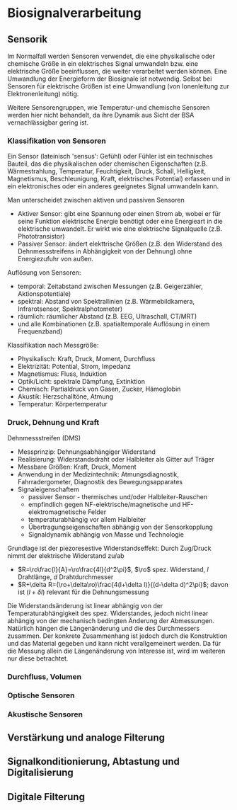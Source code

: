 # Biosignalverarbeitung
## Sensorik
Im Normalfall werden Sensoren verwendet, die eine physikalische oder chemische Größe in ein elektrisches Signal umwandeln bzw. eine elektrische Größe beeinflussen, die weiter verarbeitet werden können. Eine Umwandlung der Energieform der Biosignale ist notwendig. Selbst bei Sensoren für elektrische Größen ist eine Umwandlung (von Ionenleitung zur Elektronenleitung) nötig.

Weitere Sensorengruppen, wie Temperatur-und chemische Sensoren werden hier nicht behandelt, da ihre Dynamik aus Sicht der BSA vernachlässigbar gering ist.

### Klassifikation von Sensoren
Ein Sensor (lateinisch 'sensus': Gefühl) oder Fühler ist ein technisches Bauteil, das die physikalischen oder chemischen Eigenschaften (z.B. Wärmestrahlung, Temperatur, Feuchtigkeit, Druck, Schall, Helligkeit, Magnetismus, Beschleunigung, Kraft, elektrisches Potential) erfassen und in ein elektronisches oder ein anderes geeignetes Signal umwandeln kann.

Man unterscheidet zwischen aktiven und passiven Sensoren
- Aktiver Sensor: gibt eine Spannung oder einen Strom ab, wobei er für seine Funktion elektrische Energie benötigt oder eine Energieart in die elektrische umwandelt. Er wirkt wie eine elektrische Signalquelle (z.B. Phototransistor)
- Passiver Sensor: ändert elekttrische Größen (z.B. den Widerstand des Dehnmessstreifens in Abhängigkeit von der Dehnung) ohne Energiezufuhr von außen.

Auflösung von Sensoren:
- temporal: Zeitabstand zwischen Messungen (z.B. Geigerzähler, Aktionspotentiale)
- spektral: Abstand von Spektrallinien (z.B. Wärmebildkamera, Infrarotsensor, Spektralphotometer)
- räumlich: räumlicher Abstand (z.B. EEG, Ultraschall, CT/MRT)
- und alle Kombinationen (z.B. spatialtemporale Auflösung in einem Frequenzband)

Klassifikation nach Messgröße:
- Physikalisch: Kraft, Druck, Moment, Durchfluss
- Elektrizität: Potential, Strom, Impedanz
- Magnetismus: Fluss, Induktion
- Optik/Licht: spektrale Dämpfung, Extinktion
- Chemisch: Partialdruck von Gasen, Zucker, Hämoglobin
- Akustik: Herzschalltöne, Atmung
- Temperatur: Körpertemperatur

### Druck, Dehnung und Kraft
Dehnmessstreifen (DMS)
- Messprinzip: Dehnungsabhängiger Widerstand
- Realisierung: Widerstandsdraht oder Halbleiter als Gitter auf Träger
- Messbare Größen: Kraft, Druck, Moment
- Anwendung in der Medizintechnik: Atmungsdiagnostik, Fahrradergometer, Diagnostik des Bewegungsapparates
- Signaleigenschaftem
  - passiver Sensor - thermisches und/oder Halbleiter-Rauschen
  - empfindlich gegen NF-elektrische/magnetische und HF-elektromagnetische Felder
  - temperaturabhängig vor allem Halbleiter
  - Übertragungseigenschaften abhängig von der Sensorkopplung
  - Signaldynamik abhängig von Masse und Technologie

Grundlage ist der piezoresestive Widerstandseffekt: Durch Zug/Druck nimmt der elektrische Widerstand zu/ab
- $R=\ro\frac{l}{A}=\ro\frac{4l}{d^2\pi}$, $\ro$ spez. Widerstand, $l$ Drahtlänge, $d$ Drahtdurchmesser
- $R+\delta R=(\ro+\delta\ro)\frac{4(l+\delta l)}{(d-\delta d)^2\pi}$; davon ist $(l+\delta l)$ relevant für die Dehnungsmessung


Die Widerstandsänderung ist linear abhängig von der Temperaturabhängigkeit des spez. Widerstandes, jedoch nicht linear abhängig von der mechanisch bedingten Änderung der
Abmessungen. Natürlich hängen die Längenänderung und die des Durchmessers zusammen. Der konkrete Zusammenhang ist jedoch durch die Konstruktion und das Material gegeben und kann nicht verallgemeinert werden. Da für die Messung allein die Längenänderung von Interesse ist, wird im weiteren nur diese betrachtet.

### Durchfluss, Volumen
### Optische Sensoren
### Akustische Sensoren

## Verstärkung und analoge Filterung
## Signalkonditionierung, Abtastung und Digitalisierung
## Digitale Filterung
